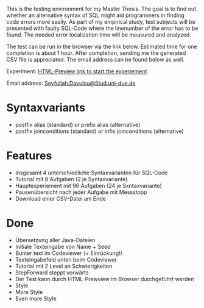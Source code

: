 This is the testing environment for my Master Thesis.
The goal is to find out whether an alternative syntax of SQL might
aid programmers in finding code errors more easily.
As part of my empirical study, test subjects will be presented with faulty SQL-Code where the linenumber of the error
has to be found.
The needed error localization time will be measured and analyzed.

The test can be run in the browser via the link below.
Estimated time for one completion is about 1 hour.
After completion, sending me the generated CSV file is appreciated.
The email address can be found below as well.

Experiment: [HTML-Preview
link to start the experiement](https://htmlpreview.github.io/?https://raw.githubusercontent.com/MasterSeyf/SQL-Code-Evaluator/master/dist/index.html)

Email address: Seyfullah.Davulcu@Stud.uni-due.de

# Syntaxvariants

- postfix alias (standard) or prefix alias (alternative)
- postfix joinconditions (standard) or infix joinconditions (alternative)

# Features

- Insgesamt 4 unterschiedliche Syntaxvarianten für SQL-Code
- Tutorial mit 8 Aufgaben (2 je Syntaxvariante)
- Hauptexperiement mit 96 Aufgaben (24 je Sxntaxvariante)
- Pausenübersicht nach jeder Aufgabe mit Messstopp
- Download einer CSV-Datei am Ende

# Done

- Übersetzung aller Java-Dateien
- Initiale Texteingabe von Name + Seed
- Bunter text im Codeviewer (+ Einrückung!)
- Texteingabefeld unten beim Codeviewer
- Tutorial mit 2 Level an Schwierigkeiten
- StepForward steppt vorwärts
- Der Test kann durch HTML-Prewview im Browser durchgeführt werden
- Style
- More Style
- Even more Style
